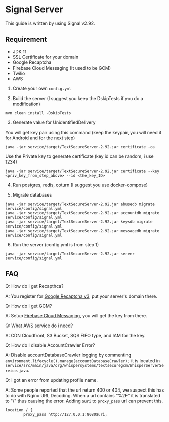 # Signal Server
This guide is written by using Signal v2.92.

## Requirement
* JDK 11
* SSL Certificate for your domain
* Google Recaptcha
* Firebase Cloud Messaging (It used to be GCM)
* Twilio
* AWS

1. Create your own `config.yml`

2.	Build the server (I suggest you keep the DskipTests if you do a modification)
```
mvn clean install -DskipTests
```

3. Generate value for UnidentifiedDelivery

You will get key pair using this command (keep the keypair, you will need it for Android and for the next step)
```
java -jar service/target/TextSecureServer-2.92.jar certificate -ca
```

Use the Private key to generate certificate (key id can be random, i use 1234)
```
java -jar service/target/TextSecureServer-2.92.jar certificate --key <priv_key_from_step_above> --id <the_key_ID>
```

4.	Run postgres, redis, coturn (I suggest you use docker-compose)

5.	Migrate databases
```
java -jar service/target/TextSecureServer-2.92.jar abusedb migrate service/config/signal.yml
java -jar service/target/TextSecureServer-2.92.jar accountdb migrate service/config/signal.yml
java -jar service/target/TextSecureServer-2.92.jar keysdb migrate service/config/signal.yml
java -jar service/target/TextSecureServer-2.92.jar messagedb migrate service/config/signal.yml
```

6.	Run the server (config.yml is from step 1)
```
java -jar service/target/TextSecureServer-2.92.jar server service/config/signal.yml
```

## FAQ
Q: How do I get Recapthca?

A: You register for <a href="https://www.google.com/recaptcha/intro/v3.html">Google Recaptcha v3</a>, put your server's domain there.

Q: How do I get GCM?

A: Setup <a href="https://firebase.google.com/">Firebase Cloud Messaging</a>, you will get the key from there.

Q: What AWS service do i need?

A: CDN Cloudfront, S3 Bucket, SQS FIFO type, and IAM for the key.

Q: How do I disable AccountCrawler Error?

A: Disable accountDatabaseCrawler logging by commenting `environment.lifecycle().manage(accountDatabaseCrawler);` it is located in `service/src/main/java/org/whispersystems/textsecuregcm/WhisperServerService.java`.

Q: I got an error from updating profile name.

A: Some people reported that the url return 400 or 404, we suspect this has to do with Nginx URL Decoding. When a url contains "%2F" it is translated to "/" thus causing the error. Adding `$uri` to `proxy_pass` url can prevent this.

```
location / {
		proxy_pass http://127.0.0.1:8080$uri;
```
